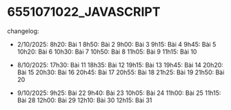 # 6551071022_JAVASCRIPT

changelog:

- 2/10/2025:
8h20: Bài 1
8h50: Bài 2
9h00: Bài 3
9h15: Bài 4
9h45: Bài 5
10h20: Bài 6
10h30: Bài 7
10h50: Bài 8
11h05: Bài 9
11h15: Bài 10

- 8/10/2025:
17h30: Bài 11
18h35: Bài 12
19h15: Bài 13
19h45: Bài 14
20h20: Bài 15
20h30: Bài 16
20h45: Bài 17
20h55: Bài 18
21h25: Bài 19
21h50: Bài 20

- 9/10/2025:
9h25: Bài 22
9h40: Bài 23
10h05: Bài 24
11h00: Bài 25
11h15: Bài 28
12h00: Bài 29
12h10: Bài 30
12h15: Bài 31
